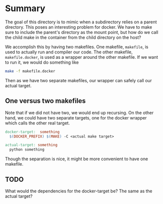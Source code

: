 # Summary

The goal of this directory is to mimic when a subdirectory
relies on a parent directory.
This poses an interesting problem for docker.
We have to make sure to include the parent's directory as the mount point,
but how do we call the child make in the container from the child
directory on the host?

We accomplish this by having two makefiles.
One makefile, `makefile`, is used to actually run and compiler our code.
The other makefile, `makefile.docker`, is used as a wrapper around the other makefile.
If we want to run it, we would do something like
```sh
make -f makefile.docker
```
Then as we have two separate makefiles,
our wrapper can safely call our actual target.

## One versus two makefiles
Note that if we did not have two, we would end up recursing.
On the other hand, we could have two separate targets,
one for the docker wrapper which calls the other real target.
```makefile
docker-target:  something
  $(DOCKER_PREFIX) $(MAKE) -C <actual make target>

actual-target: something
  python something
```

Though the separation is nice,
it might be more convenient to have one makefile.

## TODO
What would the dependencies for the docker-target be?
The same as the actual target?
